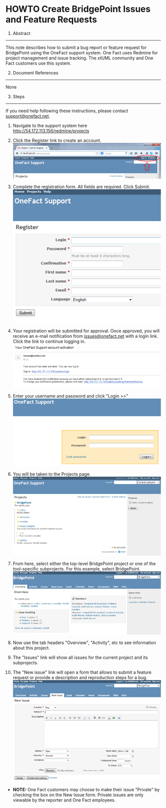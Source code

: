 # HOWTO Create BridgePoint Issues and Feature Requests

1. Abstract
-----------
This note describes how to submit a bug report or feature request for BridgePoint using the OneFact support system.  One Fact
uses Redmine for project management and issue tracking.  The xtUML community and One Fact customers use this system.

2. Document References
----------------------
None

3. Steps
-------------
If you need help following these instructions, please contact support@onefact.net.

1.  Navigate to the support system here http://54.172.113.156/redmine/projects

2.  Click the Register link to create an account.
![Image of Register link](images/register_sign_in.png)

3.  Complete the registration form.  All fields are required. Click Submit.
![Image of Registration Form](images/registration_form.png)

4. Your registration will be submitted for approval.  Once approved, you will receive an e-mail notification from issues@onefact.net with a login link. Click the link to continue logging in.
![Image of approved account e-mail](images/approved_activation.png)

5. Enter your username and password and click "Login >>"
![Image of login page](images/login.png)

6. You will be taken to the Projects page.
![Image of One Fact Support Projects page](images/projects_page.png)

7. From here, select either the top-level BridgePoint project or one of the tool-specific subprojects.  For this example, select BridgePoint.
![Image of BridgePoint Project page](images/BridgePoint_project.png)

8. Now use the tab headers "Overview", "Activity", etc to see information about this project.

9. The "Issues" link will show all issues for the current project and its subprojects.

10. The "New issue" link will open a form that allows to submit a feature request or provide a description and reproduction steps for a bug.
![Image of New Issue form](images/new_issue.png)
  - __NOTE:__ One Fact customers may choose to make their issue "Private" by checking the box on the New Issue form.  Private issues are only viewable by the reporter and One Fact employees.
